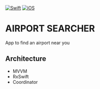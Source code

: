 [![Swift](https://img.shields.io/badge/Swift-5-green.svg)](https://github.com/Naereen/badges)
[![iOS](https://img.shields.io/badge/iOS-14x+-blue.svg)](https://github.com/Naereen/badges)
# AIRPORT SEARCHER
App to find an airport near you
## Architecture
- MVVM
- RxSwift
- Coordinator
